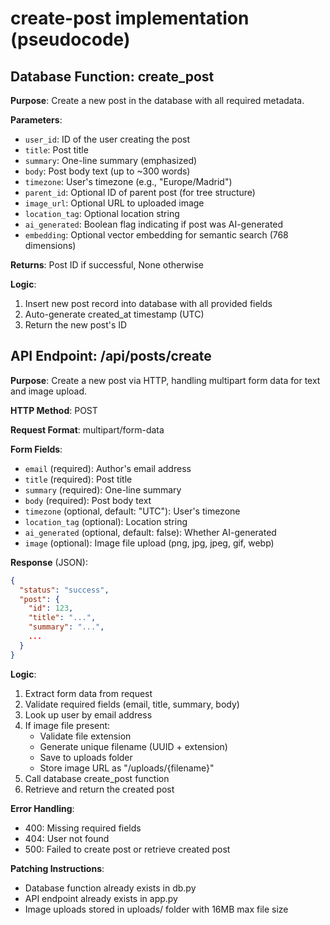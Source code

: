# create-post implementation (pseudocode)

## Database Function: create_post

**Purpose**: Create a new post in the database with all required metadata.

**Parameters**:
- `user_id`: ID of the user creating the post
- `title`: Post title
- `summary`: One-line summary (emphasized)
- `body`: Post body text (up to ~300 words)
- `timezone`: User's timezone (e.g., "Europe/Madrid")
- `parent_id`: Optional ID of parent post (for tree structure)
- `image_url`: Optional URL to uploaded image
- `location_tag`: Optional location string
- `ai_generated`: Boolean flag indicating if post was AI-generated
- `embedding`: Optional vector embedding for semantic search (768 dimensions)

**Returns**: Post ID if successful, None otherwise

**Logic**:
1. Insert new post record into database with all provided fields
2. Auto-generate created_at timestamp (UTC)
3. Return the new post's ID

## API Endpoint: /api/posts/create

**Purpose**: Create a new post via HTTP, handling multipart form data for text and image upload.

**HTTP Method**: POST

**Request Format**: multipart/form-data

**Form Fields**:
- `email` (required): Author's email address
- `title` (required): Post title
- `summary` (required): One-line summary
- `body` (required): Post body text
- `timezone` (optional, default: "UTC"): User's timezone
- `location_tag` (optional): Location string
- `ai_generated` (optional, default: false): Whether AI-generated
- `image` (optional): Image file upload (png, jpg, jpeg, gif, webp)

**Response** (JSON):
```json
{
  "status": "success",
  "post": {
    "id": 123,
    "title": "...",
    "summary": "...",
    ...
  }
}
```

**Logic**:
1. Extract form data from request
2. Validate required fields (email, title, summary, body)
3. Look up user by email address
4. If image file present:
   - Validate file extension
   - Generate unique filename (UUID + extension)
   - Save to uploads folder
   - Store image URL as "/uploads/{filename}"
5. Call database create_post function
6. Retrieve and return the created post

**Error Handling**:
- 400: Missing required fields
- 404: User not found
- 500: Failed to create post or retrieve created post

**Patching Instructions**:
- Database function already exists in db.py
- API endpoint already exists in app.py
- Image uploads stored in uploads/ folder with 16MB max file size
